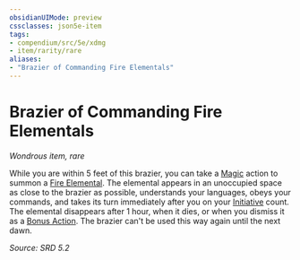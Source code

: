 ```yaml
---
obsidianUIMode: preview
cssclasses: json5e-item
tags:
- compendium/src/5e/xdmg
- item/rarity/rare
aliases: 
- "Brazier of Commanding Fire Elementals"
---
```

# Brazier of Commanding Fire Elementals
*Wondrous item, rare*  


While you are within 5 feet of this brazier, you can take a [Magic](actions.md#Magic) action to summon a [Fire Elemental](fire-elemental-xmm.md). The elemental appears in an unoccupied space as close to the brazier as possible, understands your languages, obeys your commands, and takes its turn immediately after you on your [Initiative](initiative-xphb.md) count. The elemental disappears after 1 hour, when it dies, or when you dismiss it as a [Bonus Action](bonus-action-xphb.md). The brazier can't be used this way again until the next dawn.

*Source: SRD 5.2*